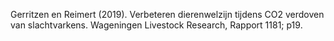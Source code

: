 Gerritzen en Reimert (2019). Verbeteren dierenwelzijn tijdens CO2 verdoven van slachtvarkens. Wageningen Livestock Research, Rapport 1181; p19. 